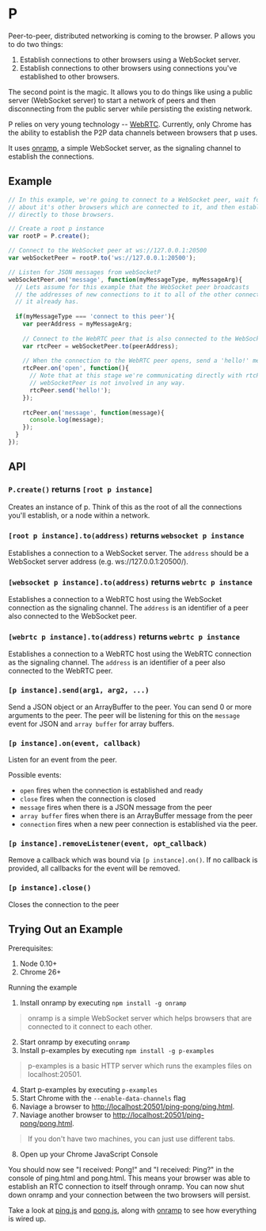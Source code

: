 # P

Peer-to-peer, distributed networking is coming to the browser. P allows you to do two things:

1. Establish connections to other browsers using a WebSocket server.
2. Establish connections to other browsers using connections you've established to other browsers.

The second point is the magic. It allows you to do things like using a public server (WebSocket server) 
to start a network of peers and then disconnecting from the public server while persisting the existing network.

P relies on very young technology -- [WebRTC](http://www.webrtc.org/). Currently, only Chrome has the 
ability to establish the P2P data channels between browsers that p uses.

It uses [onramp](https://github.com/oztu/onramp), a simple WebSocket server, as the signaling channel to 
establish the connections.

## Example
```javascript
// In this example, we're going to connect to a WebSocket peer, wait for it to tell us
// about it's other browsers which are connected to it, and then establish connections
// directly to those browsers.

// Create a root p instance
var rootP = P.create();

// Connect to the WebSocket peer at ws://127.0.0.1:20500 
var webSocketPeer = rootP.to('ws://127.0.0.1:20500');

// Listen for JSON messages from webSocketP
webSocketPeer.on('message', function(myMessageType, myMessageArg){
  // Lets assume for this example that the WebSocket peer broadcasts
  // the addresses of new connections to it to all of the other connections
  // it already has.
 
  if(myMessageType === 'connect to this peer'){
    var peerAddress = myMessageArg;
    
    // Connect to the WebRTC peer that is also connected to the WebSocket peer
    var rtcPeer = webSocketPeer.to(peerAddress);
    
    // When the connection to the WebRTC peer opens, send a 'hello!' message.
    rtcPeer.on('open', function(){
      // Note that at this stage we're communicating directly with rtcPeer,
      // webSocketPeer is not involved in any way.
      rtcPeer.send('hello!');
    });
    
    rtcPeer.on('message', function(message){
      console.log(message);
    });
  }
});
```
## API

### `P.create()` returns `[root p instance]`
Creates an instance of p. Think of this as the root of all the connections you'll establish, or a node
within a network.

### `[root p instance].to(address)` returns `websocket p instance`
Establishes a connection to a WebSocket server. The `address` should be a WebSocket server address 
(e.g. ws://127.0.0.1:20500/).

### `[websocket p instance].to(address)` returns `webrtc p instance`
Establishes a connection to a WebRTC host using the WebSocket connection as the signaling channel.
The `address` is an identifier of a peer also connected to the WebSocket peer.

### `[webrtc p instance].to(address)` returns `webrtc p instance`
Establishes a connection to a WebRTC host using the WebRTC connection as the signaling channel.
The `address` is an identifier of a peer also connected to the WebRTC peer.

### `[p instance].send(arg1, arg2, ...)`
Send a JSON object or an ArrayBuffer to the peer. You can send 0 or more arguments to the peer.
The peer will be listening for this on the `message` event for JSON and `array buffer` for array buffers.

### `[p instance].on(event, callback)`
Listen for an event from the peer.

Possible events:

* `open` fires when the connection is established and ready
* `close` fires when the connection is closed
* `message` fires when there is a JSON message from the peer
* `array buffer` fires when there is an ArrayBuffer message from the peer
* `connection` fires when a new peer connection is established via the peer.

### `[p instance].removeListener(event, opt_callback)`
Remove a callback which was bound via `[p instance].on()`. If no callback is provided, all callbacks
for the event will be removed.

### `[p instance].close()`
Closes the connection to the peer

## Trying Out an Example

Prerequisites:

1. Node 0.10+
2. Chrome 26+

Running the example

1. Install onramp by executing `npm install -g onramp`
>    onramp is a simple WebSocket server which helps browsers 
that are connected to it connect to each other.

2. Start onramp by executing `onramp`
3. Install p-examples by executing `npm install -g p-examples`
>    p-examples is a basic HTTP server which runs the examples files on localhost:20501.

4. Start p-examples by executing `p-examples`
5. Start Chrome with the `--enable-data-channels` flag
6. Naviage a browser to [http://localhost:20501/ping-pong/ping.html](http://localhost:20501/examples/ping-pong/ping.html).
7. Naviage another browser to [http://localhost:20501/ping-pong/pong.html](http://localhost:20501/examples/ping-pong/pong.html).
>    If you don't have two machines, you can just use different tabs.

8. Open up your Chrome JavaScript Console

You should now see "I received: Pong!" and "I received: Ping?" in the console of ping.html and pong.html. 
This means your browser was able to establish an RTC connection to itself through onramp.
You can now shut down onramp and your connection between the two browsers will persist.

Take a look at [ping.js](https://github.com/oztu/p/blob/master/examples/ping-pong/ping.js) 
and [pong.js](https://github.com/oztu/p/blob/master/examples/ping-pong/pong.js), along with 
[onramp](https://github.com/oztu/onramp/blob/master/bin/onramp) to see how everything is wired up.

